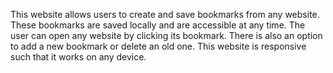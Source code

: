 This website allows users to create and save bookmarks from any website. These bookmarks are saved locally and are accessible at any time.  The user can open any website by clicking its bookmark. There is also an option to add a new bookmark or delete an old one. This website is responsive such that it works on any device.